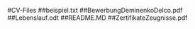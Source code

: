 #CV-Files
##beispiel.txt
##BewerbungDeminenkoDelco.pdf
##Lebenslauf.odt
##README.MD
##ZertifikateZeugnisse.pdf
